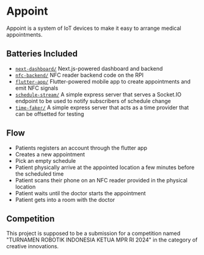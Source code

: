 # Appoint

Appoint is a system of IoT devices to make it easy to arrange medical appointments.

## Batteries Included

- [`next-dashboard/`](next-dashboard/) Next.js-powered dashboard and backend
- [`nfc-backend/`](nfc-backend/) NFC reader backend code on the RPI
- [`flutter-app/`](flutter-app/) Flutter-powered mobile app to create appointments and emit NFC signals
- [`schedule-stream/`](schedule-stream/) A simple express server that serves a Socket.IO endpoint to be used to notify subscribers of schedule change
- [`time-faker/`](time-faker/) A simple express server that acts as a time provider that can be offsetted for testing

## Flow

- Patients registers an account through the flutter app
- Creates a new appointment
- Pick an empty schedule
- Patient physically arrive at the appointed location a few minutes before the scheduled time
- Patient scans their phone on an NFC reader provided in the physical location
- Patient waits until the doctor starts the appointment
- Patient gets into a room with the doctor

## Competition

This project is supposed to be a submission for a competition named "TURNAMEN ROBOTIK INDONESIA KETUA MPR RI 2024" in the category of creative innovations.
